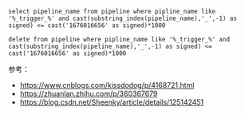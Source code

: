 ```
select pipeline_name from pipeline where pipline_name like '%_trigger_%' and cast(substring_index(pipeline_name),'_',-1) as signed) <= cast('1676016656' as signed)*1000

delete from pipeline where pipline_name like '%_trigger_%' and cast(substring_index(pipeline_name),'_',-1) as signed) <= cast('1676016656' as signed)*1000
```

参考：
- https://www.cnblogs.com/kissdodog/p/4168721.html
- https://zhuanlan.zhihu.com/p/360367679
- https://blog.csdn.net/Sheenky/article/details/125142451
